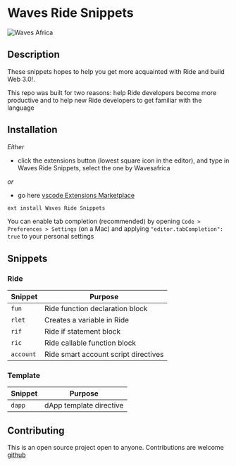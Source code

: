# Waves Ride Snippets

![Waves Africa](https://auctionlance.com/ride-snippet.png)

## Description

These snippets hopes to help you get more acquainted with Ride and build Web 3.0!.

This repo was built for two reasons: help Ride developers become more productive and to help new Ride developers to get familiar with the language


## Installation

_Either_

- click the extensions button (lowest square icon in the editor), and type in Waves Ride Snippets, select the one by Wavesafrica

_or_

- go here [vscode Extensions Marketplace](https://marketplace.visualstudio.com/items?itemName=wavesafrica.waves-ride-snippets)

```javascript
ext install Waves Ride Snippets
```

You can enable tab completion (recommended) by opening `Code > Preferences > Settings` (on a Mac) and applying `"editor.tabCompletion": true` to your personal settings

## Snippets

### Ride

| Snippet    | Purpose                                    |
| ---------- | ------------------------------------------ |
| `fun`      | Ride function declaration block            |
| `rlet`      | Creates a variable in Ride                |
| `rif`      | Ride if statement block                    |
| `ric`      | Ride callable function block               |
| `account`  | Ride smart account script directives       |

### Template

| Snippet           | Purpose                             |
| ----------------- | ----------------------------------- |
| `dapp`            | dApp template directive             |


## Contributing

This is an open source project open to anyone. Contributions are welcome [github](https://github.com/Wavesafrica/waves-ride-snippets)
